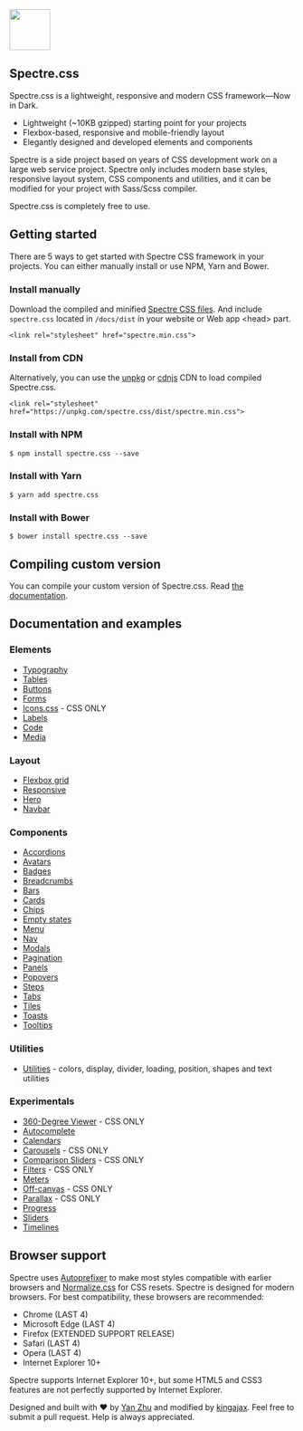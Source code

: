 <a href="https://kingajax.github.io/spectre-dark">
  <img src="https://kingajax.github.io/spectre-dark/img/spectre-logo.svg" width="72" height="72">
</a>

## Spectre.css

Spectre.css is a lightweight, responsive and modern CSS framework—Now in Dark.

- Lightweight (~10KB gzipped) starting point for your projects
- Flexbox-based, responsive and mobile-friendly layout
- Elegantly designed and developed elements and components

Spectre is a side project based on years of CSS development work on a large web service project. Spectre only includes modern base styles, responsive layout system, CSS components and utilities, and it can be modified for your project with Sass/Scss compiler.

Spectre.css is completely free to use.


## Getting started

There are 5 ways to get started with Spectre CSS framework in your projects. You can either manually install or use NPM, Yarn and Bower.

### Install manually
Download the compiled and minified [Spectre CSS files](https://github.com/kingajax/spectre-dark/tree/master/docs/dist). And include `spectre.css` located in `/docs/dist` in your website or Web app &lt;head&gt; part.

`<link rel="stylesheet" href="spectre.min.css">`

### Install from CDN
Alternatively, you can use the [unpkg](https://unpkg.com/) or [cdnjs](https://cdnjs.com/libraries/spectre.css) CDN to load compiled Spectre.css.

`<link rel="stylesheet" href="https://unpkg.com/spectre.css/dist/spectre.min.css">`

### Install with NPM
`$ npm install spectre.css --save`

### Install with Yarn
`$ yarn add spectre.css`

### Install with Bower
`$ bower install spectre.css --save`

## Compiling custom version

You can compile your custom version of Spectre.css. Read [the documentation](https://kingajax.github.io/Spectre-Dark/getting-started/custom.html).

## Documentation and examples

### Elements

- [Typography](https://kingajax.github.io/spectre-dark/elements/typography.html)
- [Tables](https://kingajax.github.io/spectre-dark/elements/tables.html)
- [Buttons](https://kingajax.github.io/spectre-dark/elements/buttons.html)
- [Forms](https://kingajax.github.io/spectre-dark/elements/forms.html)
- [Icons.css](https://picturepan2.github.io/icons.css) - CSS ONLY
- [Labels](https://kingajax.github.io/spectre-dark/elements/labels.html)
- [Code](https://kingajax.github.io/spectre-dark/elements/code.html)
- [Media](https://kingajax.github.io/spectre-dark/elements/media.html)

### Layout
- [Flexbox grid](https://kingajax.github.io/spectre-dark/layout/grid.html)
- [Responsive](https://kingajax.github.io/spectre-dark/layout/responsive.html)
- [Hero](https://kingajax.github.io/spectre-dark/layout/hero.html)
- [Navbar](https://kingajax.github.io/spectre-dark/layout/navbar.html)

### Components
- [Accordions](https://kingajax.github.io/spectre-dark/components/accordions.html)
- [Avatars](https://kingajax.github.io/spectre-dark/components/avatars.html)
- [Badges](https://kingajax.github.io/spectre-dark/components/badges.html)
- [Breadcrumbs](https://kingajax.github.io/spectre-dark/components/breadcrumbs.html)
- [Bars](https://kingajax.github.io/spectre-dark/components/bars.html)
- [Cards](https://kingajax.github.io/spectre-dark/components/cards.html)
- [Chips](https://kingajax.github.io/spectre-dark/components/chips.html)
- [Empty states](https://kingajax.github.io/spectre-dark/components/empty.html)
- [Menu](https://kingajax.github.io/spectre-dark/components/menu.html)
- [Nav](https://kingajax.github.io/spectre-dark/components/nav.html)
- [Modals](https://kingajax.github.io/spectre-dark/components/modals.html)
- [Pagination](https://kingajax.github.io/spectre-dark/components/pagination.html)
- [Panels](https://kingajax.github.io/spectre-dark/components/panels.html)
- [Popovers](https://kingajax.github.io/spectre-dark/components/popovers.html)
- [Steps](https://kingajax.github.io/spectre-dark/components/steps.html)
- [Tabs](https://kingajax.github.io/spectre-dark/components/tabs.html)
- [Tiles](https://kingajax.github.io/spectre-dark/components/tiles.html)
- [Toasts](https://kingajax.github.io/spectre-dark/components/toasts.html)
- [Tooltips](https://kingajax.github.io/spectre-dark/components/tooltips.html)

### Utilities

- [Utilities](https://kingajax.github.io/spectre-dark/utilities.html) - colors, display, divider, loading, position, shapes and text utilities

### Experimentals
- [360-Degree Viewer](https://kingajax.github.io/spectre-dark/experimentals/viewer-360.html) - CSS ONLY
- [Autocomplete](https://kingajax.github.io/spectre-dark/experimentals/autocomplete.html)
- [Calendars](https://kingajax.github.io/spectre-dark/experimentals/calendars.html)
- [Carousels](https://kingajax.github.io/spectre-dark/experimentals/carousels.html) - CSS ONLY
- [Comparison Sliders](https://kingajax.github.io/spectre-dark/experimentals/comparison.html) - CSS ONLY
- [Filters](https://kingajax.github.io/spectre-dark/experimentals/filters.html) - CSS ONLY
- [Meters](https://kingajax.github.io/spectre-dark/experimentals/meters.html)
- [Off-canvas](https://kingajax.github.io/spectre-dark/experimentals/off-canvas.html) - CSS ONLY
- [Parallax](https://kingajax.github.io/spectre-dark/experimentals/parallax.html) - CSS ONLY
- [Progress](https://kingajax.github.io/spectre-dark/experimentals/progress.html)
- [Sliders](https://kingajax.github.io/spectre-dark/experimentals/sliders.html)
- [Timelines](https://kingajax.github.io/spectre-dark/experimentals/timelines.html)

## Browser support
Spectre uses [Autoprefixer](https://github.com/postcss/autoprefixer) to make most styles compatible with earlier browsers and [Normalize.css](https://necolas.github.io/normalize.css/) for CSS resets. Spectre is designed for modern browsers. For best compatibility, these browsers are recommended:

- Chrome (LAST 4)
- Microsoft Edge (LAST 4)
- Firefox (EXTENDED SUPPORT RELEASE)
- Safari (LAST 4)
- Opera (LAST 4)
- Internet Explorer 10+

Spectre supports Internet Explorer 10+, but some HTML5 and CSS3 features are not perfectly supported by Internet Explorer.

Designed and built with ♥ by [Yan Zhu](https://twitter.com/picturepan2) and modified by [kingajax](https://github.com/kingajax/spectre-dark). Feel free to submit a pull request. Help is always appreciated.
